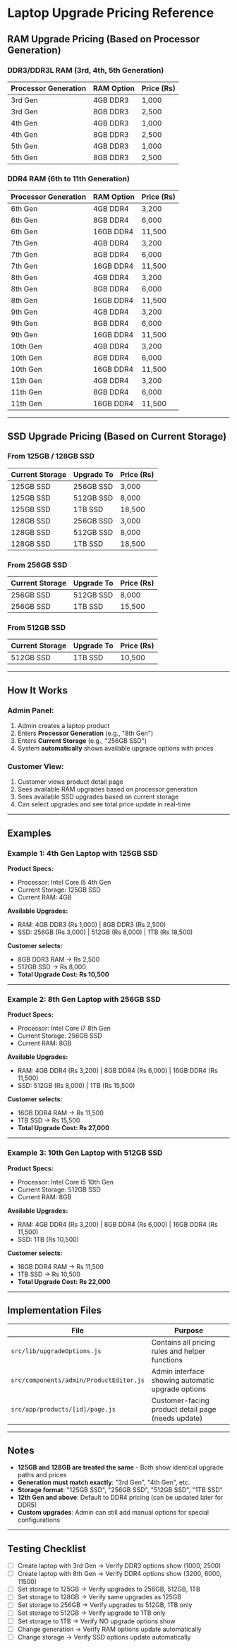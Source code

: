 # Laptop Upgrade Pricing Reference

## RAM Upgrade Pricing (Based on Processor Generation)

### DDR3/DDR3L RAM (3rd, 4th, 5th Generation)

| Processor Generation | RAM Option | Price (Rs) |
|---------------------|------------|-----------|
| 3rd Gen            | 4GB DDR3   | 1,000     |
| 3rd Gen            | 8GB DDR3   | 2,500     |
| 4th Gen            | 4GB DDR3   | 1,000     |
| 4th Gen            | 8GB DDR3   | 2,500     |
| 5th Gen            | 4GB DDR3   | 1,000     |
| 5th Gen            | 8GB DDR3   | 2,500     |

### DDR4 RAM (6th to 11th Generation)

| Processor Generation | RAM Option | Price (Rs) |
|---------------------|------------|-----------|
| 6th Gen            | 4GB DDR4   | 3,200     |
| 6th Gen            | 8GB DDR4   | 6,000     |
| 6th Gen            | 16GB DDR4  | 11,500    |
| 7th Gen            | 4GB DDR4   | 3,200     |
| 7th Gen            | 8GB DDR4   | 6,000     |
| 7th Gen            | 16GB DDR4  | 11,500    |
| 8th Gen            | 4GB DDR4   | 3,200     |
| 8th Gen            | 8GB DDR4   | 6,000     |
| 8th Gen            | 16GB DDR4  | 11,500    |
| 9th Gen            | 4GB DDR4   | 3,200     |
| 9th Gen            | 8GB DDR4   | 6,000     |
| 9th Gen            | 16GB DDR4  | 11,500    |
| 10th Gen           | 4GB DDR4   | 3,200     |
| 10th Gen           | 8GB DDR4   | 6,000     |
| 10th Gen           | 16GB DDR4  | 11,500    |
| 11th Gen           | 4GB DDR4   | 3,200     |
| 11th Gen           | 8GB DDR4   | 6,000     |
| 11th Gen           | 16GB DDR4  | 11,500    |

---

## SSD Upgrade Pricing (Based on Current Storage)

### From 125GB / 128GB SSD

| Current Storage | Upgrade To | Price (Rs) |
|----------------|------------|-----------|
| 125GB SSD      | 256GB SSD  | 3,000     |
| 125GB SSD      | 512GB SSD  | 8,000     |
| 125GB SSD      | 1TB SSD    | 18,500    |
| 128GB SSD      | 256GB SSD  | 3,000     |
| 128GB SSD      | 512GB SSD  | 8,000     |
| 128GB SSD      | 1TB SSD    | 18,500    |

### From 256GB SSD

| Current Storage | Upgrade To | Price (Rs) |
|----------------|------------|-----------|
| 256GB SSD      | 512GB SSD  | 8,000     |
| 256GB SSD      | 1TB SSD    | 15,500    |

### From 512GB SSD

| Current Storage | Upgrade To | Price (Rs) |
|----------------|------------|-----------|
| 512GB SSD      | 1TB SSD    | 10,500    |

---

## How It Works

### Admin Panel:
1. Admin creates a laptop product
2. Enters **Processor Generation** (e.g., "8th Gen")
3. Enters **Current Storage** (e.g., "256GB SSD")
4. System **automatically** shows available upgrade options with prices

### Customer View:
1. Customer views product detail page
2. Sees available RAM upgrades based on processor generation
3. Sees available SSD upgrades based on current storage
4. Can select upgrades and see total price update in real-time

---

## Examples

### Example 1: 4th Gen Laptop with 125GB SSD

**Product Specs:**
- Processor: Intel Core i5 4th Gen
- Current Storage: 125GB SSD
- Current RAM: 4GB

**Available Upgrades:**
- RAM: 4GB DDR3 (Rs 1,000) | 8GB DDR3 (Rs 2,500)
- SSD: 256GB (Rs 3,000) | 512GB (Rs 8,000) | 1TB (Rs 18,500)

**Customer selects:**
- 8GB DDR3 RAM → Rs 2,500
- 512GB SSD → Rs 8,000
- **Total Upgrade Cost: Rs 10,500**

---

### Example 2: 8th Gen Laptop with 256GB SSD

**Product Specs:**
- Processor: Intel Core i7 8th Gen
- Current Storage: 256GB SSD
- Current RAM: 8GB

**Available Upgrades:**
- RAM: 4GB DDR4 (Rs 3,200) | 8GB DDR4 (Rs 6,000) | 16GB DDR4 (Rs 11,500)
- SSD: 512GB (Rs 8,000) | 1TB (Rs 15,500)

**Customer selects:**
- 16GB DDR4 RAM → Rs 11,500
- 1TB SSD → Rs 15,500
- **Total Upgrade Cost: Rs 27,000**

---

### Example 3: 10th Gen Laptop with 512GB SSD

**Product Specs:**
- Processor: Intel Core i5 10th Gen
- Current Storage: 512GB SSD
- Current RAM: 8GB

**Available Upgrades:**
- RAM: 4GB DDR4 (Rs 3,200) | 8GB DDR4 (Rs 6,000) | 16GB DDR4 (Rs 11,500)
- SSD: 1TB (Rs 10,500)

**Customer selects:**
- 16GB DDR4 RAM → Rs 11,500
- 1TB SSD → Rs 10,500
- **Total Upgrade Cost: Rs 22,000**

---

## Implementation Files

| File | Purpose |
|------|---------|
| `src/lib/upgradeOptions.js` | Contains all pricing rules and helper functions |
| `src/components/admin/ProductEditor.js` | Admin interface showing automatic upgrade options |
| `src/app/products/[id]/page.js` | Customer-facing product detail page (needs update) |

---

## Notes

- **125GB and 128GB are treated the same** - Both show identical upgrade paths and prices
- **Generation must match exactly**: "3rd Gen", "4th Gen", etc.
- **Storage format**: "125GB SSD", "256GB SSD", "512GB SSD", "1TB SSD"
- **12th Gen and above**: Default to DDR4 pricing (can be updated later for DDR5)
- **Custom upgrades**: Admin can still add manual options for special configurations

---

## Testing Checklist

- [ ] Create laptop with 3rd Gen → Verify DDR3 options show (1000, 2500)
- [ ] Create laptop with 8th Gen → Verify DDR4 options show (3200, 6000, 11500)
- [ ] Set storage to 125GB → Verify upgrades to 256GB, 512GB, 1TB
- [ ] Set storage to 128GB → Verify same upgrades as 125GB
- [ ] Set storage to 256GB → Verify upgrades to 512GB, 1TB only
- [ ] Set storage to 512GB → Verify upgrade to 1TB only
- [ ] Set storage to 1TB → Verify NO upgrade options show
- [ ] Change generation → Verify RAM options update automatically
- [ ] Change storage → Verify SSD options update automatically
